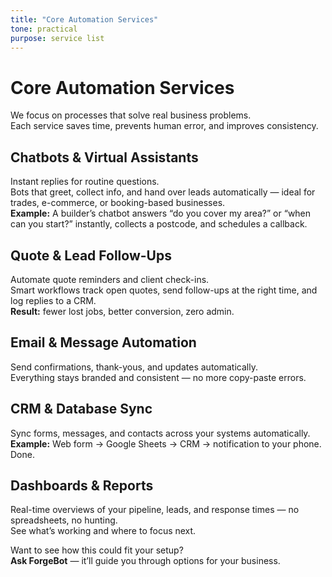 ```yaml
---
title: "Core Automation Services"
tone: practical
purpose: service list
---
```


# Core Automation Services

We focus on processes that solve real business problems.  
Each service saves time, prevents human error, and improves consistency.

## Chatbots & Virtual Assistants
Instant replies for routine questions.  
Bots that greet, collect info, and hand over leads automatically — ideal for trades, e-commerce, or booking-based businesses.  
**Example:** A builder’s chatbot answers “do you cover my area?” or “when can you start?” instantly, collects a postcode, and schedules a callback.

## Quote & Lead Follow-Ups
Automate quote reminders and client check-ins.  
Smart workflows track open quotes, send follow-ups at the right time, and log replies to a CRM.  
**Result:** fewer lost jobs, better conversion, zero admin.

## Email & Message Automation
Send confirmations, thank-yous, and updates automatically.  
Everything stays branded and consistent — no more copy-paste errors.

## CRM & Database Sync
Sync forms, messages, and contacts across your systems automatically.  
**Example:** Web form → Google Sheets → CRM → notification to your phone. Done.

## Dashboards & Reports
Real-time overviews of your pipeline, leads, and response times — no spreadsheets, no hunting.  
See what’s working and where to focus next.

Want to see how this could fit your setup?  
**Ask ForgeBot** — it’ll guide you through options for your business.
